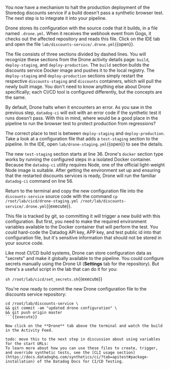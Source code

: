 You now have a mechanism to halt the production deployment of the Storedog discounts service if a build doesn't pass a synthetic browser test. The next step is to integrate it into your pipeline.

Drone stores its configuration with the source code that it builds, in a file named `.drone.yml`. When it receives the webhook event from Gogs, it checks out the affected repository and reads this file. Click on the IDE tab and open the file `lab/discounts-service/.drone.yml`{{open}}.

The file consists of three sections divided by dashed lines. You will recognize these sections from the Drone activity details page: `build`, `deploy-staging`, and `deploy-production`. The `build` section builds the discounts service Docker image and pushes it to the local registry. The `deploy-staging` and `deploy-production` sections simply restart the respective `discounts-staging` and `discounts` containers, which will pull the newly built image. You don't need to know anything else about Drone specifically; each CI/CD tool is configured differently, but the concepts are the same. 

By default, Drone halts when it encounters an error. As you saw in the previous step, `datadog-ci` will exit with an error code if the synthetic test it runs doesn't pass. With this in mind, where would be a good place in the pipeline to run the browser test to protect production from regressions?

The correct place to test is between `deploy-staging` and `deploy-production`. Take a look at a configuration file that adds a `test-staging` section to the pipeline. In the IDE, open `lab/drone-staging.yml`{{open}} to see the details. 

The new `test-staging` section starts at line 36. Drone's `docker` section type works by running the configured steps in a isolated Docker container. Because the `datadog-ci` utility requires Node, one of the official light-weight Node image is suitable. After getting the environment set up and ensuring that the restarted discounts services is ready, Drone will run the familiar `datadog-ci` command on line 56. 

Return to the terminal and copy the new configuration file into the `discounts-service` source code with the command `cp /root/lab/cicd/drone-staging.yml /root/lab/discounts-service/.drone.yml`{{execute}}. 

This file is tracked by git, so committing it will trigger a new build with this configuration. But first, you need to make the required environment variables available to the Docker container that will perform the test. You *could* hard-code the Datadog API key, APP key, and test public id into that configuration file, but it's sensitive information that should not be stored in your source code.

Like most CI/CD build systems, Drone can store configuration data as "secrets" and make it globally available to the pipeline. You could configure secrets manually using the Drone UI (**Settings** tab for the repository). But there's a useful script in the lab that can do it for you:

`sh /root/lab/cicd/set_secrets.sh`{{execute}}

You're now ready to commit the new Drone configuration file to the discounts service repository:

```
cd /root/lab/discounts-service \
&& git commit -am "updated drone configuration" \
&& git push origin master
```{{execute}}

Now click on the **Drone** tab above the terminal and watch the build in the Activity Feed.

todo: move this to the next step in discussion about using variables for the start URLs:
To learn more about how you can use these files to create, trigger, and override synthetic tests, see the [CLI usage section](https://docs.datadoghq.com/synthetics/ci/?tab=apitest#package-installation) of the Datadog Docs for CI/CD Testing. 

    